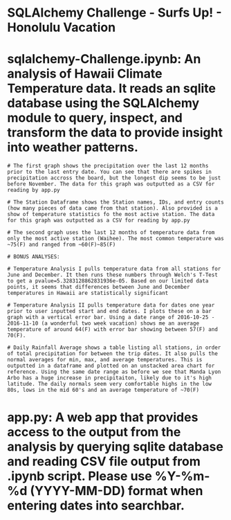 # SQLAlchemy Challenge - Surfs Up! - Honolulu Vacation

# sqlalchemy-Challenge.ipynb:   An analysis of Hawaii Climate Temperature data. It reads an sqlite database using the SQLAlchemy module to query, inspect, and transform the data to provide insight into weather patterns.

    # The first graph shows the precipitation over the last 12 months prior to the last entry date. You can see that there are spikes in precipitation accross the board, but the longest dip seems to be just before November. The data for this graph was outputted as a CSV for reading by app.py

    # The Station Dataframe shows the Station names, IDs, and entry counts (how many pieces of data came from that station). Also provided is a show of temperature statistics fo the most active station. The data for this graph was outputted as a CSV for reading by app.py

    # The second graph uses the last 12 months of temperature data from only the most active station (Waihee). The most common temperature was ~75(F) and ranged from ~60(F)~85(F)

    # BONUS ANALYSES:

    # Temperature Analysis I pulls temperature data from all stations for June and December. It then runs these numbers through Welch's T-Test to get a pvalue=5.3283128862831936e-05. Based on our limited data points, it seems that differences between June and December temperatures in Hawaii are statistically significant

    # Temperature Analysis II pulls temperature data for dates one year prior to user inputted start and end dates. I plots these on a bar graph with a vertical error bar. Using a date range of 2016-10-25 - 2016-11-10 (a wonderful two week vacation) shows me an average temperature of around 64(F) with error bar showing between 57(F) and 70(F).

    # Daily Rainfall Average shows a table listing all stations, in order of total precipitation for between the trip dates. It also pulls the normal averages for min, max, and average temperatures. This is outputted in a dataframe and plotted on an unstacked area chart for reference. Using the same date range as before we see that Manda Lyon Arbo has a huge increase in precipitaiton, likely due to it's high latitude. The daily normals seem very comfortable highs in the low 80s, lows in the mid 60's and an average temperature of ~70(F)


# app.py: A web app that provides access to the output from the analysis by querying sqlite database and reading CSV file output from .ipynb script. Please use %Y-%m-%d (YYYY-MM-DD) format when entering dates into searchbar.

